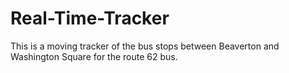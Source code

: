 # Real-Time-Tracker
This is a moving tracker of the bus stops between Beaverton and Washington Square for the route 62 bus. 
